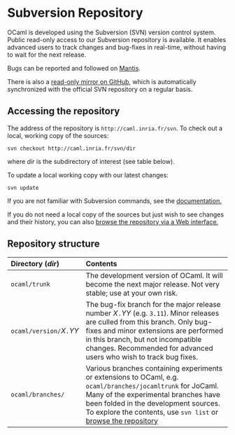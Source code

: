 <!-- ((! set title Subversion Repo !)) -->

# Subversion Repository
OCaml is developed using the Subversion (SVN) version control system.
Public read-only access to our Subversion repository is available. It
enables advanced users to track changes and bug-fixes in real-time,
without having to wait for the next release.

Bugs can be reported and followed on
[Mantis](http://caml.inria.fr/mantis).

There is also a [read-only mirror on
GitHub](https://github.com/ocaml/ocaml), which is automatically
synchronized with the official SVN repository on a regular basis.

## Accessing the repository
The address of the repository is `http://caml.inria.fr/svn`. To check
out a local, working copy of the sources:

```
svn checkout http://caml.inria.fr/svn/dir
```
where *dir* is the subdirectory of interest (see table below).

To update a local working copy with our latest changes:

```
svn update
```
If you are not familiar with Subversion commands, see the
[documentation.](http://svnbook.red-bean.com/)

If you do not need a local copy of the sources but just wish to see
changes and their history, you can also [browse the repository via a Web
interface.](http://caml.inria.fr/cgi-bin/viewvc.cgi)

## Repository structure


<table>
<thead>
<tr class="header">
<th align="left">Directory (<em>dir</em>)</th>
<th align="left">Contents</th>
</tr>
</thead>
<tbody>
<tr class="odd">
<td align="left"><code>ocaml/trunk</code></td>
<td align="left">The development version of OCaml. It will become the next major release. Not very stable; use at your own risk.</td>
</tr>
<tr class="even">
<td align="left"><code>ocaml/version/</code><em>X</em><code>.</code><em>YY</em></td>
<td align="left">The bug-fix branch for the major release number <em>X</em><code>.</code><em>YY</em> (e.g. <code>3.11</code>). Minor releases are culled from this branch. Only bug-fixes and minor extensions are performed in this branch, but not incompatible changes. Recommended for advanced users who wish to track bug fixes.</td>
</tr>
<tr class="odd">
<td align="left"><code>ocaml/branches/</code></td>
<td align="left">Various branches containing experiments or extensions to OCaml, e.g. <code>ocaml/branches/jocamltrunk</code> for JoCaml. Many of the experimental branches have been folded in the development sources. To explore the contents, use <code>svn list</code> or <a href="http://caml.inria.fr/cgi-bin/viewvc.cgi/ocaml/branches/">browse the repository</a></td>
</tr>
</tbody>
</table>


